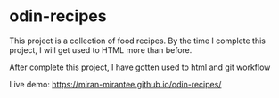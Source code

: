 # odin-recipes

This project is a collection of food recipes. 
By the time I complete this project, I will get used to HTML more than before.

After complete this project, I have gotten used to html and git workflow

Live demo: https://miran-mirantee.github.io/odin-recipes/